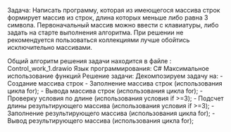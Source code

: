 Задача:
Написать программу, которая из имеющегося массива строк формирует массив из строк, длина которых меньше либо равна 3 символа. 
Первоначальный массив можно ввести с клавиатуры, либо задать на старте выполнения алгоритма. 
При решении не рекомендуется пользоваться коллекциями лучше обойтись исключительно массивами.

Общий алгоритм решения задачи находится в файле : Control_work_1.drawio
Язык программирования: C#
Максимальное использование функций
Решение задачи:
    Декомпозируем задачу на:
    - Создание массива строк
    - Заполнение массива строк (использования цикла for);
    - Вывода массива строк (использования цикла for);
    - Проверку условия по длине (использования условия if >=3);
    - Подсчет длины результирующего массива (использования условия if >=3);
    - Заполнение результирующего массива (использования цикла for);
    - Вывод результирующего массива (использования цикла for);



